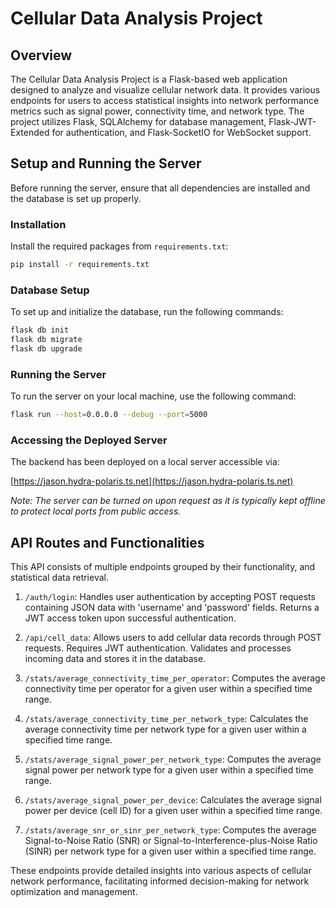 # Cellular Data Analysis Project

## Overview
The Cellular Data Analysis Project is a Flask-based web application designed to analyze and visualize cellular network data. It provides various endpoints for users to access statistical insights into network performance metrics such as signal power, connectivity time, and network type. The project utilizes Flask, SQLAlchemy for database management, Flask-JWT-Extended for authentication, and Flask-SocketIO for WebSocket support.

## Setup and Running the Server

Before running the server, ensure that all dependencies are installed and the database is set up properly.

### Installation
Install the required packages from `requirements.txt`:

   ```bash
   pip install -r requirements.txt
   ```


### Database Setup
To set up and initialize the database, run the following commands:

```bash
flask db init
flask db migrate
flask db upgrade
```


### Running the Server
To run the server on your local machine, use the following command:

```bash
flask run --host=0.0.0.0 --debug --port=5000
```

### Accessing the Deployed Server
The backend has been deployed on a local server accessible via:

[https://jason.hydra-polaris.ts.net](https://jason.hydra-polaris.ts.net)

*Note: The server can be turned on upon request as it is typically kept offline to protect local ports from public access.*

## API Routes and Functionalities

This API consists of multiple endpoints grouped by their functionality, and statistical data retrieval.

1. `/auth/login`: Handles user authentication by accepting POST requests containing JSON data with 'username' and 'password' fields. Returns a JWT access token upon successful authentication.

2. `/api/cell_data`: Allows users to add cellular data records through POST requests. Requires JWT authentication. Validates and processes incoming data and stores it in the database.

3. `/stats/average_connectivity_time_per_operator`: Computes the average connectivity time per operator for a given user within a specified time range.

4. `/stats/average_connectivity_time_per_network_type`: Calculates the average connectivity time per network type for a given user within a specified time range.

5. `/stats/average_signal_power_per_network_type`: Computes the average signal power per network type for a given user within a specified time range.

6. `/stats/average_signal_power_per_device`: Calculates the average signal power per device (cell ID) for a given user within a specified time range.

7. `/stats/average_snr_or_sinr_per_network_type`: Computes the average Signal-to-Noise Ratio (SNR) or Signal-to-Interference-plus-Noise Ratio (SINR) per network type for a given user within a specified time range.

These endpoints provide detailed insights into various aspects of cellular network performance, facilitating informed decision-making for network optimization and management.
